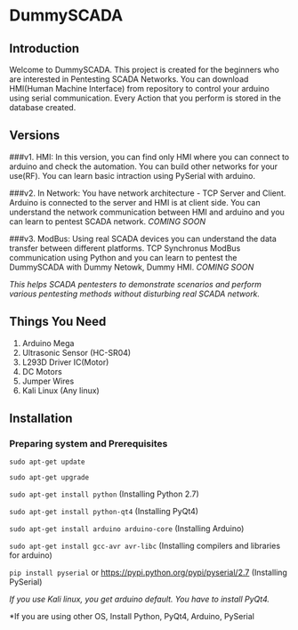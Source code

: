 # DummySCADA

## Introduction

Welcome to DummySCADA. This project is created for the beginners who are interested in Pentesting SCADA Networks. You can download HMI(Human Machine Interface) from repository to control your arduino using serial communication. Every Action that you perform is stored in the database created. 

## Versions
###v1.
HMI: In this version, you can find only HMI where you can connect to arduino and check the automation. You can build other networks for your use(RF). You can learn basic intraction using PySerial with arduino.

###v2. 
In Network: You have network architecture - TCP Server and Client. Arduino is connected to the server and HMI is at client side. You can understand the network communication between HMI and arduino and you can learn to pentest SCADA network.
*COMING SOON*

###v3.
ModBus: Using real SCADA devices you can understand the data transfer between different platforms. TCP Synchronus ModBus communication using Python and you can learn to pentest the DummySCADA with Dummy Netowk, Dummy HMI. 
*COMING SOON*


*This helps SCADA pentesters to demonstrate scenarios and perform various pentesting methods without disturbing real SCADA network.* 

## Things You Need
1. Arduino Mega
2. Ultrasonic Sensor (HC-SR04)
3. L293D Driver IC(Motor)
4. DC Motors
5. Jumper Wires
6. Kali Linux (Any linux)

## Installation

### Preparing system and Prerequisites

`sudo apt-get update`

`sudo apt-get upgrade`

`sudo apt-get install python` (Installing Python 2.7)

`sudo apt-get install python-qt4` (Installing PyQt4)

`sudo apt-get install arduino arduino-core` (Installing Arduino)

`sudo apt-get install gcc-avr avr-libc` (Installing compilers and libraries for arduino)

`pip install pyserial` or https://pypi.python.org/pypi/pyserial/2.7 (Installing PySerial)

*If you use Kali linux, you get arduino default. You have to install PyQt4.*

*If you are using other OS, Install Python, PyQt4, Arduino, PySerial


